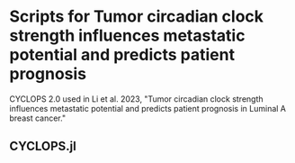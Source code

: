 # Scripts for Tumor circadian clock strength influences metastatic potential and predicts patient prognosis
CYCLOPS 2.0 used in Li et al. 2023, "Tumor circadian clock strength influences metastatic potential and predicts patient prognosis in Luminal A breast cancer."

## CYCLOPS.jl

